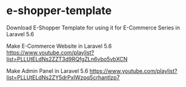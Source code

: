 # e-shopper-template
Download E-Shopper Template for using it for E-Commerce Series in Laravel 5.6

Make E-Commerce Website in Laravel 5.6 https://www.youtube.com/playlist?list=PLLUtELdNs2ZZT3d9RQfgZLn6vbo5vbXCN

Make Admin Panel in Laravel 5.6 https://www.youtube.com/playlist?list=PLLUtELdNs2ZY5drPxIWzpq5crhantlzp7
